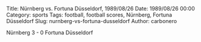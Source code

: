 Title: Nürnberg vs. Fortuna Düsseldorf, 1989/08/26
Date: 1989/08/26 00:00
Category: sports
Tags: football, football scores, Nürnberg, Fortuna Düsseldorf
Slug: nurnberg-vs-fortuna-dusseldorf
Author: carbonero


Nürnberg 3 - 0 Fortuna Düsseldorf

